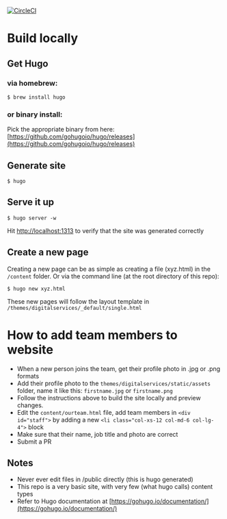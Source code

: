 [![CircleCI](https://circleci.com/gh/SFDigitalServices/sfdigitalservices.svg?style=svg)](https://circleci.com/gh/SFDigitalServices/sfdigitalservices)

# Build locally
## Get Hugo
### via homebrew:
```
$ brew install hugo
```
### or binary install:
Pick the appropriate binary from here:
[https://github.com/gohugoio/hugo/releases](https://github.com/gohugoio/hugo/releases)

## Generate site

```
$ hugo
```

## Serve it up
```
$ hugo server -w
```
Hit [http://localhost:1313](http://localhost:1313) to verify that the site was generated correctly

## Create a new page
Creating a new page can be as simple as creating a file (xyz.html) in the `/content` folder.  Or via the command line (at the root directory of this repo):

```
$ hugo new xyz.html
```
These new pages will follow the layout template in `/themes/digitalservices/_default/single.html`

# How to add team members to website

* When a new person joins the team, get their profile photo in .jpg or .png formats
* Add their profile photo to the `themes/digitalservices/static/assets` folder, name it like this: `firstname.jpg` or `firstname.png`
* Follow the instructions above to build the site locally and preview changes.
* Edit the `content/ourteam.html` file, add team members in `<div id="staff">` by adding a new `<li class="col-xs-12 col-md-6 col-lg-4">` block
* Make sure that their name, job title and photo are correct
* Submit a PR 

## Notes
* Never ever edit files in /public directly (this is hugo generated)
* This repo is a very basic site, with very few (what hugo calls) content types
* Refer to Hugo documentation at [https://gohugo.io/documentation/](https://gohugo.io/documentation/)